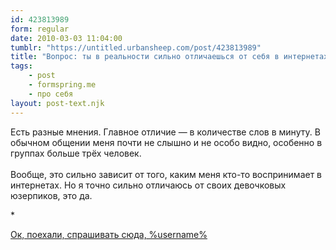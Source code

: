 ```yaml
---
id: 423813989
form: regular
date: 2010-03-03 11:04:00
tumblr: "https://untitled.urbansheep.com/post/423813989"
title: "Вопрос: ты в реальности сильно отличаешься от себя в интернетах? можно ответ в словах попроще, для тупых"
tags:
    - post
    - formspring.me
    - про себя
layout: post-text.njk
---
```


<p class="formspringmeAnswer">Есть разные мнения. Главное отличие — в количестве слов в минуту. В обычном общении меня почти не слышно и не особо видно, особенно в группах больше трёх человек.<br/><br/>
Вообще, это сильно зависит от того, каким меня кто-то воспринимает в интернетах. Но я точно сильно отличаюсь от своих девочковых юзерпиков, это да.</p>

<p>*</p>

<p class="formspringmeFooter">
    <a href="http://formspring.me/urbansheep">Ок, поехали, спрашивать сюда, %username%</a>
</p>

